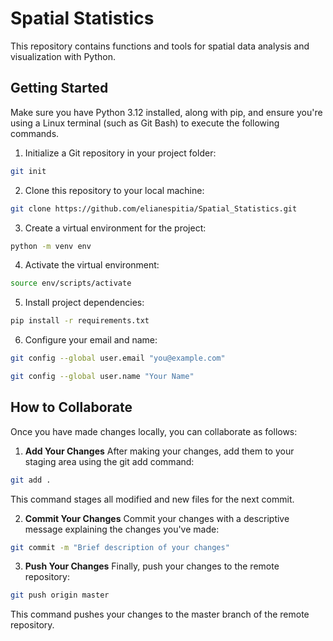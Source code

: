 # **Spatial Statistics**

This repository contains functions and tools for spatial data analysis and visualization with Python.

## Getting Started

Make sure you have Python 3.12 installed, along with pip, and ensure you're using a Linux terminal (such as Git Bash) to execute the following commands.

1. Initialize a Git repository in your project folder:
```bash
git init 
```

2. Clone this repository to your local machine:
```bash
git clone https://github.com/elianespitia/Spatial_Statistics.git
```

3. Create a virtual environment for the project:
```bash
python -m venv env
```

4. Activate the virtual environment:
```bash
source env/scripts/activate
```

5. Install project dependencies:
```bash
pip install -r requirements.txt
```

6. Configure your email and name:
```bash
git config --global user.email "you@example.com"
```

```bash
git config --global user.name "Your Name"
```

## How to Collaborate
Once you have made changes locally, you can collaborate as follows:

1. **Add Your Changes**
After making your changes, add them to your staging area using the git add command:

```bash
git add .
```

This command stages all modified and new files for the next commit.

2. **Commit Your Changes**
Commit your changes with a descriptive message explaining the changes you've made:

```bash
git commit -m "Brief description of your changes"
```

3. **Push Your Changes**
Finally, push your changes to the remote repository:

```bash
git push origin master
```

This command pushes your changes to the master branch of the remote repository.